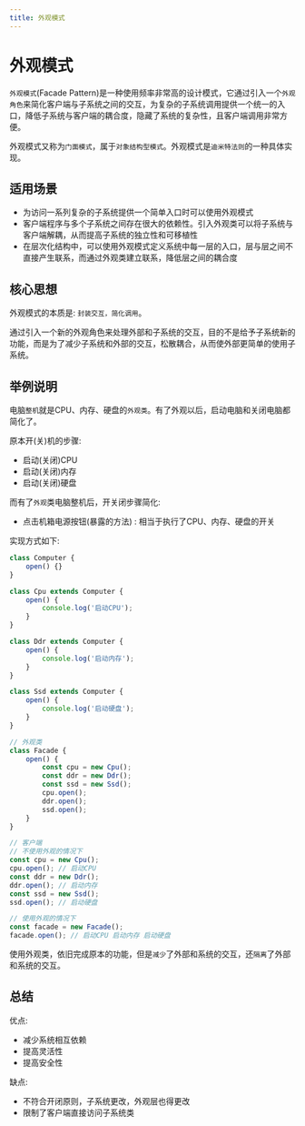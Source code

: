 ```yaml
---
title: 外观模式
---
```


# 外观模式

`外观模式`(Facade Pattern)是一种使用频率非常高的设计模式，它通过引入一个`外观角色`来简化客户端与子系统之间的交互，为复杂的子系统调用提供一个统一的入口，降低子系统与客户端的耦合度，隐藏了系统的复杂性，且客户端调用非常方便。

外观模式又称为`门面模式`，属于`对象结构型模式`。外观模式是`迪米特法则`的一种具体实现。



## 适用场景

* 为访问一系列复杂的子系统提供一个简单入口时可以使用外观模式
* 客户端程序与多个子系统之间存在很大的依赖性。引入外观类可以将子系统与客户端解耦，从而提高子系统的独立性和可移植性
* 在层次化结构中，可以使用外观模式定义系统中每一层的入口，层与层之间不直接产生联系，而通过外观类建立联系，降低层之间的耦合度



## 核心思想

外观模式的本质是: `封装交互，简化调用`。

通过引入一个新的外观角色来处理外部和子系统的交互，目的不是给予子系统新的功能，而是为了减少子系统和外部的交互，松散耦合，从而使外部更简单的使用子系统。



## 举例说明

电脑`整机`就是CPU、内存、硬盘的`外观类`。有了外观以后，启动电脑和关闭电脑都简化了。

原本开(关)机的步骤:

* 启动(关闭)CPU
* 启动(关闭)内存
* 启动(关闭)硬盘

而有了`外观`类电脑整机后，开关闭步骤简化:

* 点击机箱电源按钮(暴露的方法) : 相当于执行了CPU、内存、硬盘的开关

实现方式如下:

```js
class Computer {
    open() {}
}

class Cpu extends Computer {
    open() {
        console.log('启动CPU');
    }
}

class Ddr extends Computer {
    open() {
        console.log('启动内存');
    }
}

class Ssd extends Computer {
    open() {
        console.log('启动硬盘');
    }
}

// 外观类
class Facade {
    open() {
        const cpu = new Cpu();
        const ddr = new Ddr();
        const ssd = new Ssd();
        cpu.open();
        ddr.open();
        ssd.open();
    }
}

// 客户端
// 不使用外观的情况下
const cpu = new Cpu();
cpu.open(); // 启动CPU
const ddr = new Ddr();
ddr.open(); // 启动内存
const ssd = new Ssd();
ssd.open(); // 启动硬盘

// 使用外观的情况下
const facade = new Facade();
facade.open(); // 启动CPU 启动内存 启动硬盘
```

使用外观类，依旧完成原本的功能，但是`减少`了外部和系统的交互，还`隔离`了外部和系统的交互。



## 总结

优点:

* 减少系统相互依赖
* 提高灵活性
* 提高安全性

缺点:

* 不符合开闭原则，子系统更改，外观层也得更改
* 限制了客户端直接访问子系统类